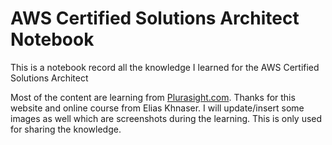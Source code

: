 # AWS Certified Solutions Architect Notebook

This is a notebook record all the knowledge I learned for the AWS Certified Solutions Architect

Most of the content are learning from [Plurasight.com](https://app.pluralsight.com/player?course=aws-certified-solutions-architect-associate&author=elias-khnaser&name=aws-certified-solutions-architect-associate-m6&clip=3&mode=live). Thanks for this website and online course from Elias Khnaser. I will update/insert some images as well which are screenshots during the learning. This is only used for sharing the knowledge.

